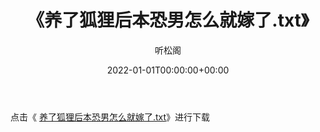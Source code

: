 ﻿---
title:  《养了狐狸后本恐男怎么就嫁了.txt》
date:   2022-01-01T00:00:00+00:00
author: 听松阁
layout: post
permalink: /养了狐狸后本恐男怎么就嫁了/
categories: 小说
tags: [小说]
---

点击《 [养了狐狸后本恐男怎么就嫁了.txt](http://img.660000.xyz/bookstukust/book/bntxt/10/养了狐狸后本恐男怎么就嫁了.txt)》进行下载